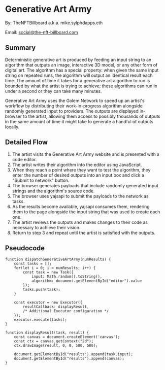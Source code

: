 # Generative Art Army

By: TheNFTBillboard a.k.a. mike.sylphdapps.eth

Email: social@the-nft-billboard.com

## Summary

Deterministic generative art is produced by feeding an input string to an algorithm that outputs an image, interactive 3D model, or any other form of digital art. The algorithm has a special property: when given the same input string on repeated runs, the algorithm will output an identical result each time. The amount of time it takes for a generative art algorithm to run is bounded by what the artist is trying to achieve; these algorithms can run in under a second or they can take many minutes.

Generative Art Army uses the Golem Network to speed up an artist's workflow by distributing their work-in-progress algorithm alongside randomly generated input to providers. The outputs are displayed in-browser to the artist, allowing them access to possibly thousands of outputs in the same amount of time it might take to generate a handful of outputs locally.

## Detailed Flow
1. The artist visits the Generative Art Army website and is presented with a code editor.
2. The artist writes their algorithm into the editor using JavaScript.
3. When they reach a point where they want to test the algorithm, they enter the number of desired outputs into an input box and click a "Submit to network" button.
4. The browser generates payloads that include randomly generated input strings and the algorithm's source code.
5. The browser uses yajsapi to submit the payloads to the network as tasks.
6. As the results become available, yajsapi consumes them, rendering them to the page alongside the input string that was used to create each one.
7. The artist reviews the outputs and makes changes to their code as necessary to achieve their vision.
8. Return to step 3 and repeat until the artist is satisfied with the outputs.

## Pseudocode

```
function dispatchGenerativeArtArmy(numResults) {
	const tasks = [];
	for(let i = 0; i < numResults; i++) {
		const task = new Task({
			input: Math.random().toString(),
			algorithm: document.getElementById("editor").value
		});
		tasks.push(task);
	}

	const executor = new Executor({
		resultCallback: displayResult,
		/* Additional Executor configuration */
	});
	executor.execute(tasks);
}

function displayResult(task, result) {
	const canvas = document.createElement('canvas');
	const ctx = canvas.getContext("2d");
	ctx.drawImage(result, 0, 0, 500, 500);
	
	document.getElementById("results").append(task.input);
	document.getElementById("results").append(canvas);
}
```